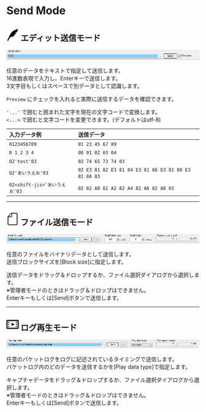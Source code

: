 <link href="../params.css" rel="stylesheet" />

# Send Mode

## ![](../_images/pen_32x32.png) エディット送信モード

![](../_images/ss-send-panel-data.png)

任意のデータをテキストで指定して送信します。<br>
16進数表現で入力し、Enterキーで送信します。<br>
3文字目もしくはスペースで別データとして認識します。<br>

`Preview` にチェックを入れると実際に送信するデータを確認できます。<br>

`'...'` で囲むと囲まれた文字を現在の文字コードで変換します。<br>
`<...>` で囲むと文字コードを変更できます。(デフォルトはutf-8)<br>


| 入力データ例     | 送信データ               |
| :---             | :---                     |
| `0123456789`     | `01 23 45 67 89`         |
| `0 1 2 3 4`      | `00 01 02 03 04`         |
| `02'test'03`                      | `02 74 65 73 74 03`      |
| `02'あいうえお'03`                | `02 E3 81 82 E3 81 84 E3 81 86 E3 81 88 E3 81 8A 03` |
| `02<shift-jis>'あいうえお'03`     | `02 82 A0 82 A2 82 A4 82 A6 82 A8 03`     |

----

## ![](../_images/file_32x32.png) ファイル送信モード

![](../_images/ss-send-panel-file.png)

任意のファイルをバイナリデータとして送信します。<br>
送信ブロックサイズを[Block size]に指定します。

送信データをドラッグ＆ドロップするか、ファイル選択ダイアログから選択します。<br>
※管理者モードのときはドラッグ＆ドロップはできません。<br>
Enterキーもしくは[Send]ボタンで送信します。<br>

----

## ![](../_images/play2_32x32.png) ログ再生モード

![](../_images/ss-send-panel-record.png)

任意のパケットログをログに記述されているタイミングで送信します。<br>
パケットログ内のどのデータを送信するかを[Play data type]で指定します。<br>

キャプチャデータをドラッグ＆ドロップするか、ファイル選択ダイアログから選択します。<br>
※管理者モードのときはドラッグ＆ドロップはできません。<br>
Enterキーもしくは[Send]ボタンで送信します。<br>
